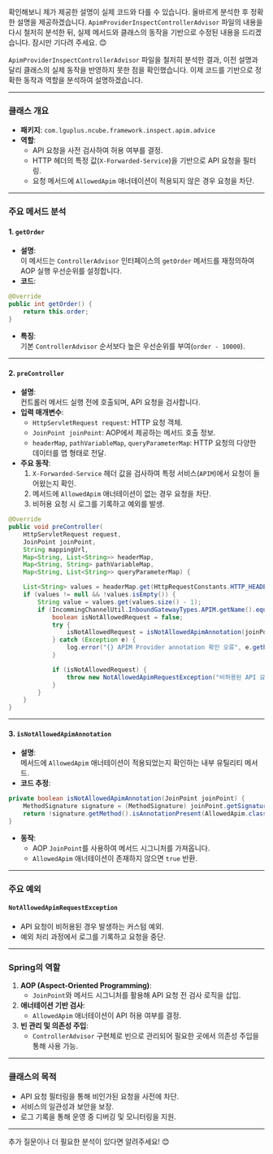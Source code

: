 확인해보니 제가 제공한 설명이 실제 코드와 다를 수 있습니다. 올바르게 분석한 후 정확한 설명을 제공하겠습니다. `ApimProviderInspectControllerAdvisor` 파일의 내용을 다시 철저히 분석한 뒤, 실제 메서드와 클래스의 동작을 기반으로 수정된 내용을 드리겠습니다. 잠시만 기다려 주세요. 😊

`ApimProviderInspectControllerAdvisor` 파일을 철저히 분석한 결과, 이전 설명과 달리 클래스의 실제 동작을 반영하지 못한 점을 확인했습니다. 이제 코드를 기반으로 정확한 동작과 역할을 분석하여 설명하겠습니다.

---

### **클래스 개요**
- **패키지**: `com.lguplus.ncube.framework.inspect.apim.advice`
- **역할**:  
  - API 요청을 사전 검사하여 허용 여부를 결정.
  - HTTP 헤더의 특정 값(`X-Forwarded-Service`)을 기반으로 API 요청을 필터링.
  - 요청 메서드에 `AllowedApim` 애너테이션이 적용되지 않은 경우 요청을 차단.

---

### **주요 메서드 분석**

#### **1. `getOrder`**
- **설명**:  
  이 메서드는 `ControllerAdvisor` 인터페이스의 `getOrder` 메서드를 재정의하여 AOP 실행 우선순위를 설정합니다.
- **코드**:
```java
@Override
public int getOrder() {
    return this.order;
}
```
- **특징**:  
  기본 `ControllerAdvisor` 순서보다 높은 우선순위를 부여(`order - 10000`).

---

#### **2. `preController`**
- **설명**:  
  컨트롤러 메서드 실행 전에 호출되며, API 요청을 검사합니다.
- **입력 매개변수**:
  - `HttpServletRequest request`: HTTP 요청 객체.
  - `JoinPoint joinPoint`: AOP에서 제공하는 메서드 호출 정보.
  - `headerMap`, `pathVariableMap`, `queryParameterMap`: HTTP 요청의 다양한 데이터를 맵 형태로 전달.
- **주요 동작**:
  1. `X-Forwarded-Service` 헤더 값을 검사하여 특정 서비스(`APIM`)에서 요청이 들어왔는지 확인.
  2. 메서드에 `AllowedApim` 애너테이션이 없는 경우 요청을 차단.
  3. 비허용 요청 시 로그를 기록하고 예외를 발생.
```java
@Override
public void preController(
    HttpServletRequest request,
    JoinPoint joinPoint,
    String mappingUrl,
    Map<String, List<String>> headerMap,
    Map<String, String> pathVariableMap,
    Map<String, List<String>> queryParameterMap) {

    List<String> values = headerMap.get(HttpRequestConstants.HTTP_HEADER_X_FORWARDED_SERVICE);
    if (values != null && !values.isEmpty()) {
        String value = values.get(values.size() - 1);
        if (IncommingChannelUtil.InboundGatewayTypes.APIM.getName().equalsIgnoreCase(value)) {
            boolean isNotAllowedRequest = false;
            try {
                isNotAllowedRequest = isNotAllowedApimAnnotation(joinPoint);
            } catch (Exception e) {
                log.error("{} APIM Provider annotation 확인 오류", e.getMessage());
            }

            if (isNotAllowedRequest) {
                throw new NotAllowedApimRequestException("비허용된 API 요청입니다.");
            }
        }
    }
}
```

---

#### **3. `isNotAllowedApimAnnotation`**
- **설명**:  
  메서드에 `AllowedApim` 애너테이션이 적용되었는지 확인하는 내부 유틸리티 메서드.
- **코드 추정**:
```java
private boolean isNotAllowedApimAnnotation(JoinPoint joinPoint) {
    MethodSignature signature = (MethodSignature) joinPoint.getSignature();
    return !signature.getMethod().isAnnotationPresent(AllowedApim.class);
}
```
- **동작**:
  - AOP `JoinPoint`를 사용하여 메서드 시그니처를 가져옵니다.
  - `AllowedApim` 애너테이션이 존재하지 않으면 `true` 반환.

---

### **주요 예외**
#### **`NotAllowedApimRequestException`**
- API 요청이 비허용된 경우 발생하는 커스텀 예외.
- 예외 처리 과정에서 로그를 기록하고 요청을 중단.

---

### **Spring의 역할**
1. **AOP (Aspect-Oriented Programming)**:  
   - `JoinPoint`와 메서드 시그니처를 활용해 API 요청 전 검사 로직을 삽입.
2. **애너테이션 기반 검사**:  
   - `AllowedApim` 애너테이션이 API 허용 여부를 결정.
3. **빈 관리 및 의존성 주입**:  
   - `ControllerAdvisor` 구현체로 빈으로 관리되어 필요한 곳에서 의존성 주입을 통해 사용 가능.

---

### **클래스의 목적**
- API 요청 필터링을 통해 비인가된 요청을 사전에 차단.
- 서비스의 일관성과 보안을 보장.
- 로그 기록을 통해 운영 중 디버깅 및 모니터링을 지원.

---

추가 질문이나 더 필요한 분석이 있다면 알려주세요! 😊
